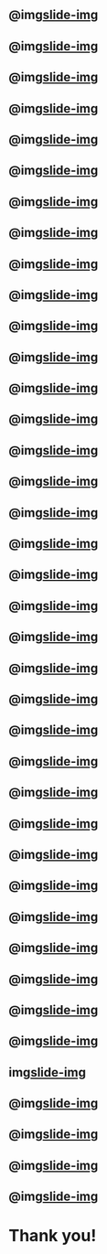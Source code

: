 @img[slide-img](./assets/slides/Slide01.png)
---
@img[slide-img](assets/slides/Slide02.png)
---
@img[slide-img](assets/slides/Slide03.png)
---
@img[slide-img](assets/slides/Slide05.png)
---
@img[slide-img](assets/slides/Slide06.png)
---
@img[slide-img](assets/slides/Slide07.png)
---
@img[slide-img](assets/slides/Slide08.png)
---
@img[slide-img](assets/slides/Slide09.png)
---
@img[slide-img](assets/slides/Slide10.png)
---
@img[slide-img](assets/slides/Slide11.png)
---
@img[slide-img](assets/slides/Slide12.png)
---
@img[slide-img](assets/slides/Slide13.png)
---
@img[slide-img](assets/slides/Slide14.png)
---
@img[slide-img](assets/slides/Slide15.png)
---
@img[slide-img](assets/slides/Slide16.png)
---
@img[slide-img](assets/slides/Slide17.png)
---
@img[slide-img](assets/slides/Slide18.png)
---
@img[slide-img](assets/slides/Slide19.png)
---
@img[slide-img](assets/slides/Slide20.png)
---
@img[slide-img](assets/slides/Slide21.png)
---
@img[slide-img](assets/slides/Slide22.png)
---
@img[slide-img](assets/slides/Slide23.png)
---
@img[slide-img](assets/slides/Slide24.png)
---
@img[slide-img](assets/slides/Slide25.png)
---
@img[slide-img](assets/slides/Slide26.png)
---
@img[slide-img](assets/slides/Slide27.png)
---
@img[slide-img](assets/slides/Slide28.png)
---
@img[slide-img](assets/slides/Slide29.png)
---
@img[slide-img](assets/slides/Slide30.png)
---
@img[slide-img](assets/slides/Slide31.png)
---
@img[slide-img](assets/slides/Slide32.png)
---
@img[slide-img](assets/slides/Slide33.png)
---
@img[slide-img](assets/slides/Slide34.png)
---
@img[slide-img](assets/slides/Slide35.png)
---
img[slide-img](assets/slides/Slide36.png)
---
@img[slide-img](assets/slides/Slide37.png)
---
@img[slide-img](assets/slides/Slide38.png)
---
@img[slide-img](assets/slides/Slide39.png)
---
@img[slide-img](assets/slides/Slide40.png)
---
# Thank you!
